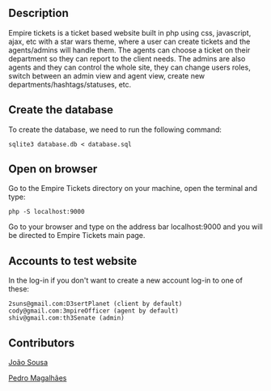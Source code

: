 ## Description

Empire tickets is a ticket based website built in php using css, javascript, ajax, etc with a star wars theme, where a user can create tickets and the agents/admins will handle them.
The agents can choose a ticket on their department so they can report to the client needs. The admins are also agents and they can control the whole site, they can change users 
roles, switch between an admin view and agent view, create new departments/hashtags/statuses, etc.

## Create the database 

To create the database, we need to run the following command:

    sqlite3 database.db < database.sql

## Open on browser

Go to the Empire Tickets directory on your machine, open the terminal and type:

    php -S localhost:9000

Go to your browser and type on the address bar localhost:9000 and you will be directed to Empire Tickets main page.

## Accounts to test website

In the log-in if you don't want to create a new account log-in to one of these:

    2suns@gmail.com:D3sertPlanet (client by default)
    cody@gmail.com:3mpireOfficer (agent by default)
    shiv@gmail.com:th3Senate (admin)

## Contributors

<a href="https://github.com/joaossousa12/"> João Sousa </a>

<a href="https://github.com/pedromagalhaes0"> Pedro Magalhães </a>
